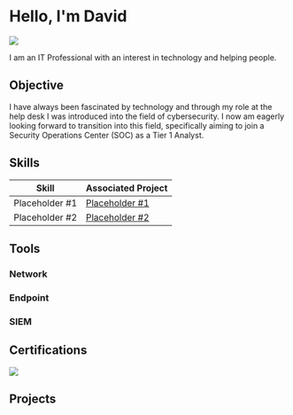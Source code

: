 <!---
DavidLam92/DavidLam92 is a ✨ special ✨ repository because its `README.md` (this file) appears on your GitHub profile.
You can click the Preview link to take a look at your changes.
--->

# Hello, I'm David
<a href="www.linkedin.com/in/david-lam-f1792"><img src="https://img.shields.io/badge/-LinkedIn-0072b1?&style=for-the-badge&logo=linkedin&logoColor=white" /></a>

I am an IT Professional with an interest in technology and helping people.


## Objective

I have always been fascinated by technology and through my role at the help desk I was introduced into the field of cybersecurity. I now am eagerly looking forward to transition into this field, specifically aiming to join a Security Operations Center (SOC) as a Tier 1 Analyst.

## Skills

| Skill                                         | Associated Project         |
|-----------------------------------------------|----------------------------|
| Placeholder #1                                | <a href="https://google.com">Placeholder #1</a>|
| Placeholder #2                                | <a href="https://google.com">Placeholder #2</a>|


## Tools

### Network

### Endpoint

### SIEM


## Certifications

<div>
  <a href="https://www.credly.com/badges/64a769ef-e4af-4698-97d7-8e47b6e827d9/" target="_blank">
    <img src="https://img.shields.io/badge/-CC-006400?&style=for-the-badge&logo=ISC2&logoColor=white" />
  </a>
</div>

## Projects
